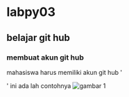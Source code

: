 # labpy03
## belajar git hub 

### membuat akun git hub
mahasiswa harus memiliki akun git hub '<p>'
ini ada lah contohnya 
![gambar 1](screenshot/ss1.png)